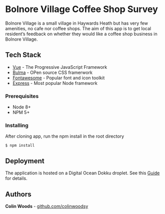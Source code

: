 # Bolnore Village Coffee Shop Survey

Bolnore Village is a small village in Haywards Heath but has very few amenities, no cafe nor coffee shops. The aim of this app is to get local resident’s feedback on whether they would like a coffee shop business in Bolnore Village. 

## Tech Stack
* [Vue](https://vuejs.org) - The Progressive JavaScript Framework
* [Bulma](https://bulma.io) - OPen source CSS framerwork
* [Fontawesome](https://fontawesome.com) - Popular font and icon toolkit
* [Express](https://expressjs.com) - Most popular Node framework

### Prerequisites
- Node 8+
- NPM 5+

### Installing

After cloning app, run the npm install in the root directory
```
$ npm install
```

## Deployment

The application is hosted on a Digital Ocean Dokku droplet. See this [Guide](https://www.digitalocean.com/docs/one-clicks/dokku/) for details.


## Authors

**Colin Woods** - [github.com/colinwoodsy](https://github.com/colinwoodsy)

